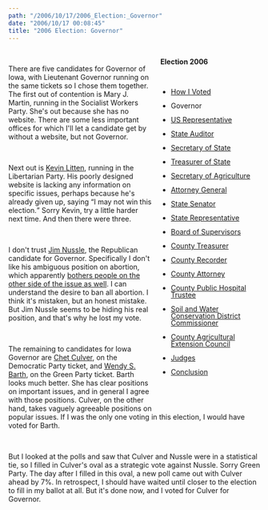 ```yaml
---
path: "/2006/10/17/2006_Election:_Governor" 
date: "2006/10/17 00:08:45" 
title: "2006 Election: Governor" 
---
```

<div style="float: right; width: 200px; margin: 0 0 1em 1em;" class="box"><br>	<h4 style="margin: 0;">Election 2006</h4><br>	<ul style="padding-left: 1.5em; line-height: 1em;"><br>		<li><a href="http://typewriting.org/2006/10/16/2006_Election%3A_How_I_Voted/">How I Voted</a></li><br>		<li>Governor</li><br>		<li><a href="http://typewriting.org/2006/10/17/Election_2006%3A_US_Representative/">US Representative</a></li><br>		<li><a href="http://typewriting.org/2006/10/17/Election_2006%3A_State_Auditor/">State Auditor</a></li><br>		<li><a href="http://typewriting.org/2006/10/18/Election_2006%3A_Secretary_of_State/">Secretary of State</a></li><br>		<li><a href="http://typewriting.org/2006/10/19/Election_2006%3A_Treasurer_of_State/">Treasurer of State</a></li><br>		<li><a href="http://typewriting.org/2006/10/23/Election_2006%3A_Secretary_of_Agriculture/">Secretary of Agriculture</a></li><br>		<li><a href="http://typewriting.org/2006/10/23/Election_2006%3A_Attorney_General/">Attorney General</a></li><br>		<li><a href="http://typewriting.org/2006/10/23/Election_2006%3A_State_Senator/">State Senator</a></li><br>		<li><a href="http://typewriting.org/2006/10/23/Election_2006%3A_State_Representative/">State Representative</a></li><br>		<li><a href="http://typewriting.org/2006/10/25/Election_2006%3A_Board_of_Supervisors/">Board of Supervisors</a></li><br>		<li><a href="http://typewriting.org/2006/10/25/Election_2006%3A_County_Treasurer/">County Treasurer</a></li><br>		<li><a href="http://typewriting.org/2006/10/25/Election_2006%3A_County_Recorder/">County Recorder</a></li><br>		<li><a href="http://typewriting.org/2006/10/29/Election_2006%3A_County_Attorney/">County Attorney</a></li><br>		<li><a href="http://typewriting.org/2006/10/29/Election_2006%3A_County_Public_Hospital_Trustee/">County Public Hospital Trustee</a></li><br>		<li><a href="http://typewriting.org/2006/10/29/Election_2006%3A__Soil_and_Water_Conservation_District_Commissioner/">Soil and Water Conservation District Commissioner</a></li><br>		<li><a href="http://typewriting.org/2006/10/29/Election_2006%3A_County_Agricultural_Extension_Council/">County Agricultural Extension Council</a></li><br>		<li><a href="http://typewriting.org/2006/10/29/Election_2006%3A_Judges/">Judges</a></li><br>		<li><a href="http://typewriting.org/2006/10/29/Election_2006%3A_Conclusion/">Conclusion</a></li><br>	</ul><br></div><br><p>There are five candidates for Governor of Iowa, with Lieutenant Governor running on the same tickets so I chose them together. The first out of contention is Mary J. Martin, running in the Socialist Workers Party. She's out because she has no website. There are some less important offices for which I'll let a candidate  get by without a website, but not Governor.</p><br><p>Next out is <a href="http://www.shrinkiowagov.org/governor.html">Kevin Litten</a>, running in the Libertarian Party. His poorly designed website is lacking any information on specific issues, perhaps because he's already given up, saying <q>I may not win this election.</q> Sorry Kevin, try a little harder next time. And then there were three.</p><br><p>I don't trust <a href="http://nussle.house.gov/">Jim Nussle</a>, the Republican candidate for Governor. Specifically I don't like his ambiguous position on abortion, which apparently <a href="http://www.hawkeyegop.com/2006/09/nussle_on_abort.html">bothers people on the other side of the issue as well</a>. I can understand the desire to ban all abortion. I think it's mistaken, but an honest mistake. But Jim Nussle seems to be hiding his real position, and that's why he lost my vote.</p><br><p>The remaining to candidates for Iowa Governor are <a href="http://www.chetculver.com/">Chet Culver</a>, on the Democratic Party ticket, and <a href="http://www.votewendy.org/">Wendy S. Barth</a>, on the Green Party ticket. Barth looks much better. She has clear positions on important issues, and in general I agree with those positions. Culver, on the other hand, takes vaguely agreeable positions on popular issues. If I was the only one voting in this election, I would have voted for Barth.</p><br><p>But I looked at the polls and saw that Culver and Nussle were in a statistical tie, so I filled in Culver's oval as a strategic vote against Nussle. Sorry Green Party. The day after I filled in this oval, a new poll came out with Culver ahead by 7%. In retrospect, I should have waited until closer to the election to fill in my ballot at all. But it's done now, and I voted for Culver for Governor.</p><br><div class="clear"></div>